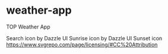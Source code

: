 # weather-app
TOP Weather App


Search icon by Dazzle UI
Sunrise icon by Dazzle UI
Sunset icon
https://www.svgrepo.com/page/licensing/#CC%20Attribution 